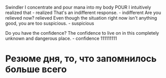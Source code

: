 Swindler
I concentrate and pour mana into my body POUR 
I intuitively realized that - realized
That's an indifferent response. - indifferent 
Are you relieved now? relieved 
Even though the situation right now isn't anything good, you are too suspicious. - suspicious

Do you have the confidence? The confidence to live on in this completely unknown and dangerous place. - confidence 111111111







# Резюме дня, то, что запомнилось больше всего